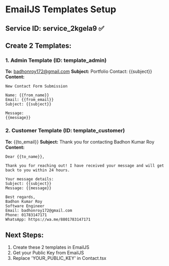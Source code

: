 # EmailJS Templates Setup

## Service ID: service_2kgela9 ✅

## Create 2 Templates:

### 1. Admin Template (ID: template_admin)
**To:** badhonroy172@gmail.com
**Subject:** Portfolio Contact: {{subject}}
**Content:**
```
New Contact Form Submission

Name: {{from_name}}
Email: {{from_email}}
Subject: {{subject}}

Message:
{{message}}
```

### 2. Customer Template (ID: template_customer)
**To:** {{to_email}}
**Subject:** Thank you for contacting Badhon Kumar Roy
**Content:**
```
Dear {{to_name}},

Thank you for reaching out! I have received your message and will get back to you within 24 hours.

Your message details:
Subject: {{subject}}
Message: {{message}}

Best regards,
Badhon Kumar Roy
Software Engineer
Email: badhonroy172@gmail.com
Phone: 01783147171
WhatsApp: https://wa.me/8801783147171
```

## Next Steps:
1. Create these 2 templates in EmailJS
2. Get your Public Key from EmailJS
3. Replace 'YOUR_PUBLIC_KEY' in Contact.tsx